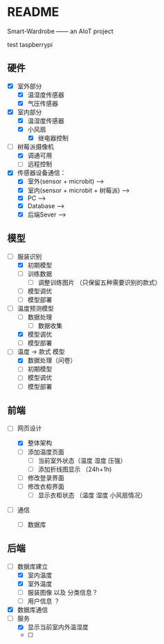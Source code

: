 # README

Smart-Wardrobe —— an AIoT project

test taspberrypi



## 硬件

- [x] 室外部分 
  - [x] 温湿度传感器
  - [x] 气压传感器
- [x] 室内部分
  - [x] 温湿度传感器
  - [x] 小风扇
    - [x] 继电器控制
- [ ] 树莓派摄像机
  - [x] 调通可用
  - [ ] 远程控制
- [x] 传感器设备通信：
  - [x] 室外(sensor + microbit) -->
  - [x] 室内(sensor + microbit + 树莓派) --> 
  - [x] PC --> 
  - [x] Database -->
  - [x] 后端Sever -->

## 模型
- [ ] 服装识别
    - [x] 初期模型
    - [ ] 训练数据
      - [ ] 调整训练图片 （只保留五种需要识别的款式）
    - [ ] 模型调优
    - [ ] 模型部署
- [ ] 温度预测模型
    - [ ] 数据处理
        - [ ] 数据收集
    - [x] 模型调优
    - [ ] 模型部署
- [ ] 温度 -> 款式 模型 
    - [x] 数据处理（问卷）
    - [ ] 初期模型
    - [ ] 模型调优
    - [ ] 模型部署

## 前端
- [ ] 网页设计

  - [x] 整体架构
  - [ ] 添加温度页面
    - [ ] 当前室外状态（温度 湿度 压强）
    - [ ] 添加折线图显示 （24h+1h)
  - [ ] 修改登录界面
  - [ ] 修改衣柜界面
    - [ ] 显示衣柜状态 （温度 湿度 小风扇情况）

- [ ] 通信

  - [ ] 数据库
  
  

## 后端
- [ ] 数据库建立
  - [x] 室内温度
  - [x] 室外温度
  - [ ] 服装图像 以及 分类信息？
  - [ ] 用户信息 ？
- [x] 数据库通信
- [ ] 服务
  - [x] 显示当前室内外温湿度
  - [ ] 